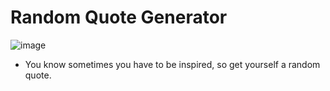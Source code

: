 # Random Quote Generator

![image](https://user-images.githubusercontent.com/34915099/172849083-86ffa49d-16b8-448a-9e4f-fbcb2333c38e.png)


- You know sometimes you have to be inspired, so get yourself a random quote.
